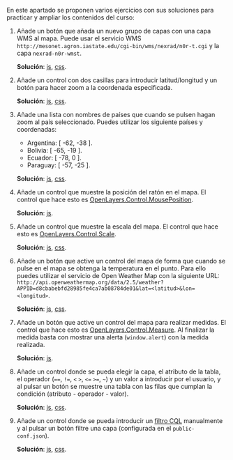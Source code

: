 En este apartado se proponen varios ejercicios con sus soluciones para practicar y ampliar los contenidos del curso:

1. Añade un botón que añada un nuevo grupo de capas con una capa WMS al mapa. Puede usar el servicio WMS `http://mesonet.agron.iastate.edu/cgi-bin/wms/nexrad/n0r-t.cgi` y la capa `nexrad-n0r-wmst`.

    **Solución**: [js](static/exercises/new-group-layer.js), [css](static/exercises/new-group-layer.css).

2. Añade un control con dos casillas para introducir latitud/longitud y un botón para hacer zoom a la coordenada especificada.

    **Solución**: [js](static/exercises/zoomto.js), [css](static/exercises/zoomto.css).

3. Añade una lista con nombres de países que cuando se pulsen hagan zoom al país seleccionado. Puedes utilizar los siguiente países y coordenadas:

    * Argentina: [ -62, -38 ].
    * Bolivia: [ -65, -19 ].
    * Ecuador: [ -78, 0 ].
    * Paraguay: [ -57, -25 ].

    **Solución**: [js](static/exercises/zoom-panel.js), [css](static/exercises/zoom-panel.css).

4. Añade un control que muestre la posición del ratón en el mapa. El control que hace esto es [OpenLayers.Control.MousePosition](http://dev.openlayers.org/docs/files/OpenLayers/Control/MousePosition-js.html).

    **Solución**: [js](static/exercises/position.js).

5. Añade un control que muestre la escala del mapa. El control que hace esto es [OpenLayers.Control.Scale](http://dev.openlayers.org/docs/files/OpenLayers/Control/Scale-js.html).

    **Solución**: [js](static/exercises/scale.js), [css](static/exercises/scale.css).

6. Añade un botón que active un control del mapa de forma que cuando se pulse en el mapa se obtenga la temperatura en el punto. Para ello puedes utilizar el servicio de Open Weather Map con la siguiente URL: `http://api.openweathermap.org/data/2.5/weather?APPID=d8cbabebfd28985fe4ca7ab08784de01&lat=<latitud>&lon=<longitud>`.

    **Solución**: [js](static/exercises/temperature.js), [css](static/exercises/temperature.css).

7. Añade un botón que active un control del mapa para realizar medidas. El control que hace esto es [OpenLayers.Control.Measure](http://dev.openlayers.org/docs/files/OpenLayers/Control/Measure-js.html). Al finalizar la medida basta con mostrar una alerta (`window.alert`) con la medida realizada.

    **Solución**: [js](static/exercises/measure.js).

8. Añade un control donde se pueda elegir la capa, el atributo de la tabla, el operador (`==`, `!=`, `<` `>`, `<=` `>=`, `~`) y un valor a introducir por el usuario, y al pulsar un botón se muestre una tabla con las filas que cumplan la condición (atributo - operador - valor).

    **Solución**: [js](static/exercises/wfs-query.js), [css](static/exercises/wfs-query.css).

9. Añade un control donde se pueda introducir un [filtro CQL](http://docs.geoserver.org/stable/en/user/tutorials/cql/cql_tutorial.html) manualmente y al pulsar un botón filtre una capa (configurada en el `public-conf.json`).

    **Solución**: [js](static/exercises/filter.js), [css](static/exercises/filter.css).
